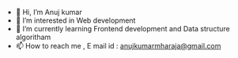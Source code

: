 - 👋 Hi, I’m Anuj kumar
- 👀 I’m interested in Web development 
- 🌱 I’m currently learning Frontend development and Data structure algoritham 
- 📫 How to reach me , E mail id : anujkumarmharaja@gmail.com

<!---
anujk0409/anujk0409 is a ✨ special ✨ repository because its `README.md` (this file) appears on your GitHub profile.
You can click the Preview link to take a look at your changes.
--->
